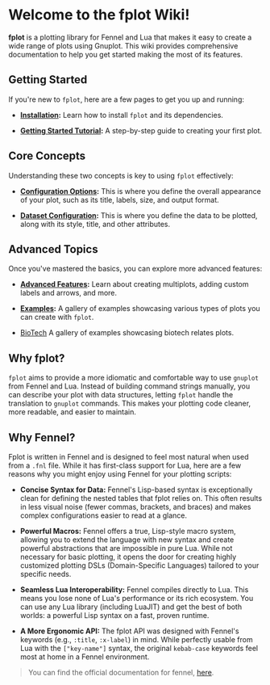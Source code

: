 # Welcome to the fplot Wiki!

**fplot** is a plotting library for Fennel and Lua that makes it easy to create a wide range of plots using Gnuplot. This wiki provides comprehensive documentation to help you get started making the most of its features.

## Getting Started

If you're new to `fplot`, here are a few pages to get you up and running:

- [**Installation**](https://www.google.com/search?q=https://github.com/your-username/fplot/wiki/Installation "null")**:** Learn how to install `fplot` and its dependencies.

- [**Getting Started Tutorial**](https://www.google.com/search?q=https://github.com/your-username/fplot/wiki/Getting-Started "null")**:** A step-by-step guide to creating your first plot.

## Core Concepts

Understanding these two concepts is key to using `fplot` effectively:

- [**Configuration Options**](https://www.google.com/search?q=https://github.com/your-username/fplot/wiki/Configuration-Options "null")**:** This is where you define the overall appearance of your plot, such as its title, labels, size, and output format.

- [**Dataset Configuration**](https://www.google.com/search?q=https://github.com/your-username/fplot/wiki/Dataset-Configuration "null")**:** This is where you define the data to be plotted, along with its style, title, and other attributes.

## Advanced Topics

Once you've mastered the basics, you can explore more advanced features:

- [**Advanced Features**](https://www.google.com/search?q=https://github.com/your-username/fplot/wiki/Advanced-Features "null")**:** Learn about creating multiplots, adding custom labels and arrows, and more.

- [**Examples**](https://www.google.com/search?q=https://github.com/your-username/fplot/wiki/Examples "null")**:** A gallery of examples showcasing various types of plots you can create with `fplot`.

- [BioTech]() A gallery of examples showcasing biotech relates plots.

## Why fplot?

`fplot` aims to provide a more idiomatic and comfortable way to use `gnuplot` from Fennel and Lua. Instead of building command strings manually, you can describe your plot with data structures, letting `fplot` handle the translation to `gnuplot` commands. This makes your plotting code cleaner, more readable, and easier to maintain.

## Why Fennel?

Fplot is written in Fennel and is designed to feel most natural when used from a `.fnl` file. While it has first-class support for Lua, here are a few reasons why you might enjoy using Fennel for your plotting scripts:

- **Concise Syntax for Data:** Fennel's Lisp-based syntax is exceptionally clean for defining the nested tables that fplot relies on. This often results in less visual noise (fewer commas, brackets, and braces) and makes complex configurations easier to read at a glance.

- **Powerful Macros:** Fennel offers a true, Lisp-style macro system, allowing you to extend the language with new syntax and create powerful abstractions that are impossible in pure Lua. While not necessary for basic plotting, it opens the door for creating highly customized plotting DSLs (Domain-Specific Languages) tailored to your specific needs.

- **Seamless Lua Interoperability:** Fennel compiles directly to Lua. This means you lose none of Lua's performance or its rich ecosystem. You can use any Lua library (including LuaJIT) and get the best of both worlds: a powerful Lisp syntax on a fast, proven runtime.

- **A More Ergonomic API:** The fplot API was designed with Fennel's keywords (e.g., `:title`, `:x-label`) in mind. While perfectly usable from Lua with the `["key-name"]` syntax, the original `kebab-case` keywords feel most at home in a Fennel environment.

> You can find the official documentation for fennel, [here](https://fennel-lang.org/).
